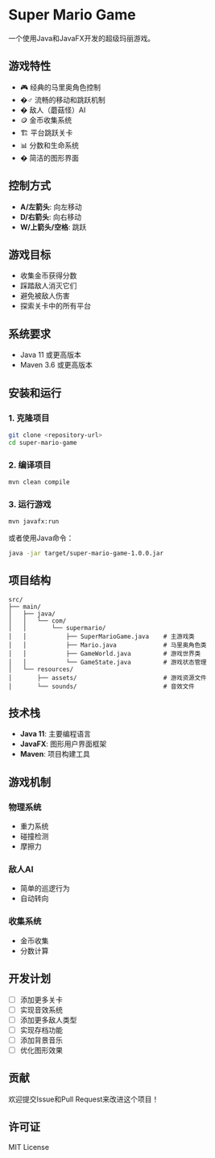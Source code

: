 # Super Mario Game

一个使用Java和JavaFX开发的超级玛丽游戏。

## 游戏特性

- 🎮 经典的马里奥角色控制
- �‍♂️ 流畅的移动和跳跃机制
- � 敌人（蘑菇怪）AI
- 🪙 金币收集系统
- 🏗️ 平台跳跃关卡
- 📊 分数和生命系统
- � 简洁的图形界面

## 控制方式

- **A/左箭头**: 向左移动
- **D/右箭头**: 向右移动
- **W/上箭头/空格**: 跳跃

## 游戏目标

- 收集金币获得分数
- 踩踏敌人消灭它们
- 避免被敌人伤害
- 探索关卡中的所有平台

## 系统要求

- Java 11 或更高版本
- Maven 3.6 或更高版本

## 安装和运行

### 1. 克隆项目
```bash
git clone <repository-url>
cd super-mario-game
```

### 2. 编译项目
```bash
mvn clean compile
```

### 3. 运行游戏
```bash
mvn javafx:run
```

或者使用Java命令：
```bash
java -jar target/super-mario-game-1.0.0.jar
```

## 项目结构

```
src/
├── main/
│   ├── java/
│   │   └── com/
│   │       └── supermario/
│   │           ├── SuperMarioGame.java    # 主游戏类
│   │           ├── Mario.java             # 马里奥角色类
│   │           ├── GameWorld.java         # 游戏世界类
│   │           └── GameState.java         # 游戏状态管理
│   └── resources/
│       ├── assets/                        # 游戏资源文件
│       └── sounds/                        # 音效文件
```

## 技术栈

- **Java 11**: 主要编程语言
- **JavaFX**: 图形用户界面框架
- **Maven**: 项目构建工具

## 游戏机制

### 物理系统
- 重力系统
- 碰撞检测
- 摩擦力

### 敌人AI
- 简单的巡逻行为
- 自动转向

### 收集系统
- 金币收集
- 分数计算

## 开发计划

- [ ] 添加更多关卡
- [ ] 实现音效系统
- [ ] 添加更多敌人类型
- [ ] 实现存档功能
- [ ] 添加背景音乐
- [ ] 优化图形效果

## 贡献

欢迎提交Issue和Pull Request来改进这个项目！

## 许可证

MIT License
